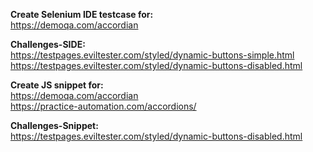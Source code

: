 **Create Selenium IDE testcase for:** <br>
https://demoqa.com/accordian<br>

**Challenges-SIDE:** <br>
https://testpages.eviltester.com/styled/dynamic-buttons-simple.html<br>
https://testpages.eviltester.com/styled/dynamic-buttons-disabled.html<br>

**Create JS snippet for:** <br>
https://demoqa.com/accordian<br>
https://practice-automation.com/accordions/<br>

**Challenges-Snippet:**<br>
https://testpages.eviltester.com/styled/dynamic-buttons-disabled.html<br>

